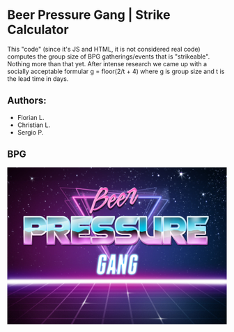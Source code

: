 # Beer Pressure Gang | Strike Calculator


This "code" (since it's JS and HTML, it is not considered real code) computes 
the group size of BPG gatherings/events that is "strikeable". Nothing more than that
yet. After intense research we came up with a socially acceptable formular g = floor(2/t + 4)
where g is group size and t is the lead time in days.

## Authors:

- Florian L.
- Christian L.
- Sergio P.

## BPG

![BPG Logo](https://raw.githubusercontent.com/warp1337/bpg/master/bpg_logo.jpg)
